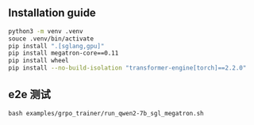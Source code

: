 ## Installation guide

```bash
python3 -m venv .venv
souce .venv/bin/activate
pip install ".[sglang,gpu]"
pip install megatron-core==0.11
pip install wheel
pip install --no-build-isolation "transformer-engine[torch]==2.2.0"
```

## e2e 测试

```
bash examples/grpo_trainer/run_qwen2-7b_sgl_megatron.sh
```
